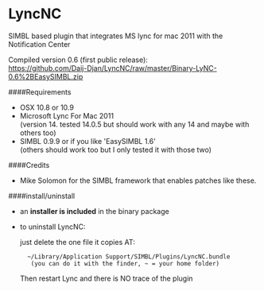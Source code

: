 LyncNC
======

SIMBL based plugin that integrates MS lync for mac 2011 with the Notification Center

Compiled version 0.6 (first public release):<br/>
https://github.com/Daij-Djan/LyncNC/raw/master/Binary-LyNC-0.6%2BEasySIMBL.zip

####Requirements
- OSX 10.8 or 10.9
- Microsoft Lync For Mac 2011<br/>
 (version 14. tested 14.0.5 but should work with any 14 and maybe with others too)
- SIMBL 0.9.9 or if you like 'EasySIMBL 1.6' </br>
 (others should work too but I only tested it with those two)

####Credits
- Mike Solomon for the SIMBL framework that enables patches like these.

####install/uninstall

- an **installer is included** in the binary package

- to uninstall LyncNC: 

	just delete the one file it copies AT:

     	~/Library/Application Support/SIMBL/Plugins/LyncNC.bundle
         (you can do it with the finder, ~ = your home folder)

	Then restart Lync and there is NO trace of the plugin 
